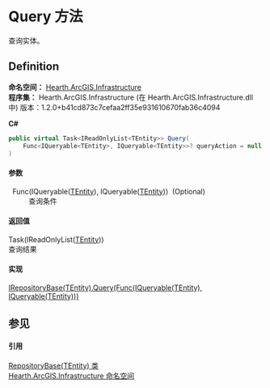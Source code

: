 # Query 方法


查询实体。



## Definition
**命名空间：** <a href="N_Hearth_ArcGIS_Infrastructure">Hearth.ArcGIS.Infrastructure</a>  
**程序集：** Hearth.ArcGIS.Infrastructure (在 Hearth.ArcGIS.Infrastructure.dll 中) 版本：1.2.0+b41cd873c7cefaa2ff35e931610670fab36c4094

**C#**
``` C#
public virtual Task<IReadOnlyList<TEntity>> Query(
	Func<IQueryable<TEntity>, IQueryable<TEntity>>? queryAction = null
)
```



#### 参数
<dl><dt>  Func(IQueryable(<a href="T_Hearth_ArcGIS_Infrastructure_RepositoryBase_1">TEntity</a>), IQueryable(<a href="T_Hearth_ArcGIS_Infrastructure_RepositoryBase_1">TEntity</a>))  (Optional)</dt><dd>查询条件</dd></dl>

#### 返回值
Task(IReadOnlyList(<a href="T_Hearth_ArcGIS_Infrastructure_RepositoryBase_1">TEntity</a>))  
查询结果

#### 实现
<a href="M_Hearth_ArcGIS_Infrastructure_IRepositoryBase_1_Query">IRepositoryBase(TEntity).Query(Func(IQueryable(TEntity), IQueryable(TEntity)))</a>  


## 参见


#### 引用
<a href="T_Hearth_ArcGIS_Infrastructure_RepositoryBase_1">RepositoryBase(TEntity) 类</a>  
<a href="N_Hearth_ArcGIS_Infrastructure">Hearth.ArcGIS.Infrastructure 命名空间</a>  
